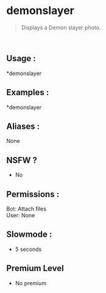 # demonslayer

> Displays a Demon slayer photo.

<br>

## Usage :

*demonslayer

## Examples :

*demonslayer

## Aliases :

None

## NSFW ?

- No

## Permissions :

Bot: Attach files
<br>
User: None

## Slowmode :

- 5 seconds

## Premium Level

- No premium